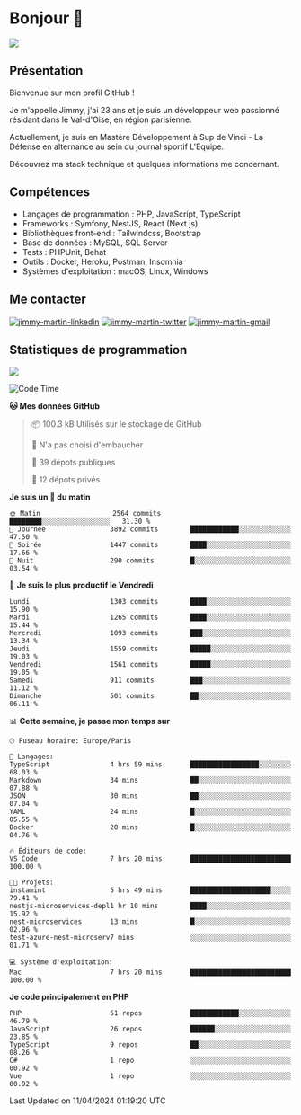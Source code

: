 # Bonjour 👋

![](https://komarev.com/ghpvc/?username=jimmy-martin&color=1a1b27)

## Présentation

Bienvenue sur mon profil GitHub !

Je m'appelle Jimmy, j'ai 23 ans et je suis un développeur web passionné résidant dans le Val-d'Oise, en région parisienne.

Actuellement, je suis en Mastère Développement à Sup de Vinci - La Défense en alternance au sein du journal sportif L'Equipe.

Découvrez ma stack technique et quelques informations me concernant.

## Compétences

- Langages de programmation : PHP, JavaScript, TypeScript
- Frameworks : Symfony, NestJS, React (Next.js)
- Bibliothèques front-end : Tailwindcss, Bootstrap
- Base de données : MySQL, SQL Server
- Tests : PHPUnit, Behat
- Outils : Docker, Heroku, Postman, Insomnia
- Systèmes d'exploitation : macOS, Linux, Windows

## Me contacter

<p>
<a href="https://www.linkedin.com/in/jimmy-martin-dev/" target="_blank"><img align="center" src="https://img.shields.io/badge/-LinkedIn-0077B5?style=for-the-badge&logo=Linkedin&logoColor=white" alt="jimmy-martin-linkedin"/></a>
<a href="https://twitter.com/jimmydev_" target="_blank"><img align="center" src="https://img.shields.io/badge/-Twitter-1DA1F2?style=for-the-badge&logo=Twitter&logoColor=white" alt="jimmy-martin-twitter"/></a>
<a href="mailto:jimmy.martin952@gmail.com" target="_blank"><img align="center" src="https://img.shields.io/badge/gmail-D14836?style=for-the-badge&logo=gmail&logoColor=white" alt="jimmy-martin-gmail"/></a>
</p>

## Statistiques de programmation

<a href="https://github-readme-stats.vercel.app/api/top-langs/?username=jimmy-martin&layout=compact">
  <img align="center" src="https://github-readme-stats.vercel.app/api/top-langs/?username=jimmy-martin&layout=compact"/>
</a>

<!--START_SECTION:waka-->
![Code Time](http://img.shields.io/badge/Code%20Time-1%2C977%20hrs%2047%20mins-blue)

**🐱 Mes données GitHub** 

> 📦 100.3 kB Utilisés sur le stockage de GitHub 
 > 
> 🚫 N'a pas choisi d'embaucher
 > 
> 📜 39 dépots publiques 
 > 
> 🔑 12 dépots privés 
 > 
**Je suis un 🐤 du matin** 

```text
🌞 Matin                  2564 commits        ████████░░░░░░░░░░░░░░░░░   31.30 % 
🌆 Journée                3892 commits        ████████████░░░░░░░░░░░░░   47.50 % 
🌃 Soirée                 1447 commits        ████░░░░░░░░░░░░░░░░░░░░░   17.66 % 
🌙 Nuit                   290 commits         █░░░░░░░░░░░░░░░░░░░░░░░░   03.54 % 
```
📅 **Je suis le plus productif le Vendredi** 

```text
Lundi                    1303 commits        ████░░░░░░░░░░░░░░░░░░░░░   15.90 % 
Mardi                    1265 commits        ████░░░░░░░░░░░░░░░░░░░░░   15.44 % 
Mercredi                 1093 commits        ███░░░░░░░░░░░░░░░░░░░░░░   13.34 % 
Jeudi                    1559 commits        █████░░░░░░░░░░░░░░░░░░░░   19.03 % 
Vendredi                 1561 commits        █████░░░░░░░░░░░░░░░░░░░░   19.05 % 
Samedi                   911 commits         ███░░░░░░░░░░░░░░░░░░░░░░   11.12 % 
Dimanche                 501 commits         ██░░░░░░░░░░░░░░░░░░░░░░░   06.11 % 
```


📊 **Cette semaine, je passe mon temps sur** 

```text
🕑︎ Fuseau horaire: Europe/Paris

💬 Langages: 
TypeScript               4 hrs 59 mins       █████████████████░░░░░░░░   68.03 % 
Markdown                 34 mins             ██░░░░░░░░░░░░░░░░░░░░░░░   07.88 % 
JSON                     30 mins             ██░░░░░░░░░░░░░░░░░░░░░░░   07.04 % 
YAML                     24 mins             █░░░░░░░░░░░░░░░░░░░░░░░░   05.55 % 
Docker                   20 mins             █░░░░░░░░░░░░░░░░░░░░░░░░   04.76 % 

🔥 Éditeurs de code: 
VS Code                  7 hrs 20 mins       █████████████████████████   100.00 % 

🐱‍💻 Projets: 
instamint                5 hrs 49 mins       ████████████████████░░░░░   79.41 % 
nestjs-microservices-depl1 hr 10 mins        ████░░░░░░░░░░░░░░░░░░░░░   15.92 % 
nest-microservices       13 mins             █░░░░░░░░░░░░░░░░░░░░░░░░   02.96 % 
test-azure-nest-microserv7 mins              ░░░░░░░░░░░░░░░░░░░░░░░░░   01.71 % 

💻 Système d'exploitation: 
Mac                      7 hrs 20 mins       █████████████████████████   100.00 % 
```

**Je code principalement en PHP** 

```text
PHP                      51 repos            ████████████░░░░░░░░░░░░░   46.79 % 
JavaScript               26 repos            ██████░░░░░░░░░░░░░░░░░░░   23.85 % 
TypeScript               9 repos             ██░░░░░░░░░░░░░░░░░░░░░░░   08.26 % 
C#                       1 repo              ░░░░░░░░░░░░░░░░░░░░░░░░░   00.92 % 
Vue                      1 repo              ░░░░░░░░░░░░░░░░░░░░░░░░░   00.92 % 
```




 Last Updated on 11/04/2024 01:19:20 UTC
<!--END_SECTION:waka-->


